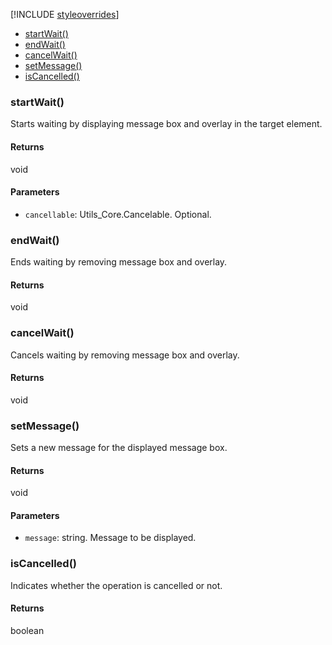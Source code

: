 [!INCLUDE [styleoverrides](../../../../_data/style-overrides.md)]

- [startWait()](#method_startWait)
- [endWait()](#method_endWait)
- [cancelWait()](#method_cancelWait)
- [setMessage()](#method_setMessage)
- [isCancelled()](#method_isCancelled)

<a name="method_startWait"></a>

<h3 class='method'>startWait()</h3>

Starts waiting by displaying message box and overlay in the target element.

#### Returns

void

#### Parameters

- `cancellable`: Utils_Core.Cancelable. Optional.

<a name="method_endWait"></a>

<h3 class='method'>endWait()</h3>

Ends waiting by removing message box and overlay.

#### Returns

void

<a name="method_cancelWait"></a>

<h3 class='method'>cancelWait()</h3>

Cancels waiting by removing message box and overlay.

#### Returns

void

<a name="method_setMessage"></a>

<h3 class='method'>setMessage()</h3>

Sets a new message for the displayed message box.

#### Returns

void

#### Parameters

- `message`: string. Message to be displayed.

<a name="method_isCancelled"></a>

<h3 class='method'>isCancelled()</h3>

Indicates whether the operation is cancelled or not.

#### Returns

boolean
